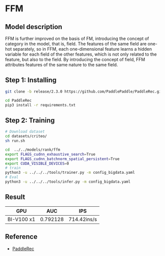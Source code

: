 # FFM

## Model description

FFM is further improved on the basis of FM, introducing the concept of category in the model, that is, field. The
features of the same field are one-hot separately, so in FFM, each one-dimensional feature learns a hidden variable for
each field of the other features, which is not only related to the feature, but also to the field. By introducing the
concept of field, FFM attributes features of the same nature to the same field.

## Step 1: Installing

```sh
git clone -b release/2.3.0 https://github.com/PaddlePaddle/PaddleRec.git
```

```sh
cd PaddleRec
pip3 install -r requirements.txt
```

## Step 2: Training

```sh
# Download dataset
cd datasets/criteo/
sh run.sh

cd  ../../models/rank/ffm
export FLAGS_cudnn_exhaustive_search=True
export FLAGS_cudnn_batchnorm_spatial_persistent=True
export CUDA_VISIBLE_DEVICES=0
# train
python3 -u ../../../tools/trainer.py -m config_bigdata.yaml
# Eval
python3 -u ../../../tools/infer.py -m config_bigdata.yaml
```

## Result

| GPU        | AUC      | IPS         |
|------------|----------|-------------|
| BI-V100 x1 | 0.792128 | 714.42ins/s |

## Reference

- [PaddleRec](https://github.com/PaddlePaddle/PaddleRec)
